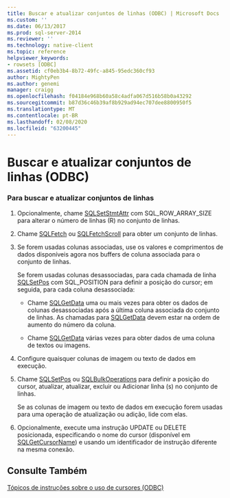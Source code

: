```yaml
---
title: Buscar e atualizar conjuntos de linhas (ODBC) | Microsoft Docs
ms.custom: ''
ms.date: 06/13/2017
ms.prod: sql-server-2014
ms.reviewer: ''
ms.technology: native-client
ms.topic: reference
helpviewer_keywords:
- rowsets [ODBC]
ms.assetid: cf0eb3b4-8b72-49fc-a845-95edc360cf93
author: MightyPen
ms.author: genemi
manager: craigg
ms.openlocfilehash: f04184e968b60a58c4adfa067d516b58b0a43292
ms.sourcegitcommit: b87d36c46b39af8b929ad94ec707dee8800950f5
ms.translationtype: MT
ms.contentlocale: pt-BR
ms.lasthandoff: 02/08/2020
ms.locfileid: "63200445"
---
```

# <a name="fetch-and-update-rowsets-odbc"></a>Buscar e atualizar conjuntos de linhas (ODBC)
    
### <a name="to-fetch-and-update-rowsets"></a>Para buscar e atualizar conjuntos de linhas  
  
1.  Opcionalmente, chame [SQLSetStmtAttr](../../native-client-odbc-api/sqlsetstmtattr.md) com SQL_ROW_ARRAY_SIZE para alterar o número de linhas (R) no conjunto de linhas.  
  
2.  Chame [SQLFetch](https://go.microsoft.com/fwlink/?LinkId=58401) ou [SQLFetchScroll](../../native-client-odbc-api/sqlfetchscroll.md) para obter um conjunto de linhas.  
  
3.  Se forem usadas colunas associadas, use os valores e comprimentos de dados disponíveis agora nos buffers de coluna associada para o conjunto de linhas.  
  
     Se forem usadas colunas desassociadas, para cada chamada de linha [SQLSetPos](https://go.microsoft.com/fwlink/?LinkId=58407) com SQL_POSITION para definir a posição do cursor; em seguida, para cada coluna desassociada:  
  
    -   Chame [SQLGetData](../../native-client-odbc-api/sqlgetdata.md) uma ou mais vezes para obter os dados de colunas desassociadas após a última coluna associada do conjunto de linhas. As chamadas para [SQLGetData](../../native-client-odbc-api/sqlgetdata.md) devem estar na ordem de aumento do número da coluna.  
  
    -   Chame [SQLGetData](../../native-client-odbc-api/sqlgetdata.md) várias vezes para obter dados de uma coluna de textos ou imagens.  
  
4.  Configure quaisquer colunas de imagem ou texto de dados em execução.  
  
5.  Chame [SQLSetPos](https://go.microsoft.com/fwlink/?LinkId=58407) ou [SQLBulkOperations](https://go.microsoft.com/fwlink/?LinkId=58398) para definir a posição do cursor, atualizar, atualizar, excluir ou Adicionar linha (s) no conjunto de linhas.  
  
     Se as colunas de imagem ou texto de dados em execução forem usadas para uma operação de atualização ou adição, lide com elas.  
  
6.  Opcionalmente, execute uma instrução UPDATE ou DELETE posicionada, especificando o nome do cursor (disponível em [SQLGetCursorName](../../native-client-odbc-api/sqlgetcursorname.md)) e usando um identificador de instrução diferente na mesma conexão.  
  
## <a name="see-also"></a>Consulte Também  
 [Tópicos de instruções sobre o uso de cursores &#40;ODBC&#41;](using-cursors-how-to-topics-odbc.md)  
  
  

